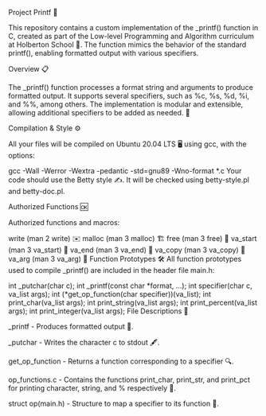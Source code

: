 Project Printf 🎉

This repository contains a custom implementation of the _printf() function in C, created as part of the Low-level Programming and Algorithm curriculum at Holberton School 🏫. The function mimics the behavior of the standard printf(), enabling formatted output with various specifiers.

Overview 📋

The _printf() function processes a format string and arguments to produce formatted output. It supports several specifiers, such as %c, %s, %d, %i, and %%, among others. The implementation is modular and extensible, allowing additional specifiers to be added as needed. 🔧

Compilation & Style ⚙️

All your files will be compiled on Ubuntu 20.04 LTS 🖥️ using gcc, with the options:

gcc -Wall -Werror -Wextra -pedantic -std=gnu89 -Wno-format *.c
Your code should use the Betty style ✍️. It will be checked using betty-style.pl and betty-doc.pl.

Authorized Functions 🆗

Authorized functions and macros:

write (man 2 write) ✉️
malloc (man 3 malloc) 🏗️
free (man 3 free) 💸
va_start (man 3 va_start) 🏁
va_end (man 3 va_end) 🏁
va_copy (man 3 va_copy) 🔄
va_arg (man 3 va_arg) 🧳
Function Prototypes 🛠️
All function prototypes used to compile _printf() are included in the header file main.h:

int _putchar(char c);
int _printf(const char *format, ...);
int specifier(char c, va_list args);
int (*get_op_function(char specifier))(va_list);
int print_char(va_list args);
int print_string(va_list args);
int print_percent(va_list args);
int print_integer(va_list args);
File Descriptions 📁

_printf - Produces formatted output 🎯.

_putchar - Writes the character c to stdout 🖋️.

get_op_function - Returns a function corresponding to a specifier 🔍.

op_functions.c - Contains the functions print_char, print_str, and print_pct for printing character, string, and % respectively 💬.

struct op(main.h) - Structure to map a specifier to its function 🔄.
